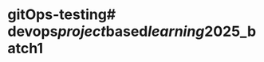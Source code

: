 # gitOps-testing#   d e v o p s _ p r o j e c t _ b a s e d _ l e a r n i n g _ 2 0 2 5 _ b a t c h 1  
 
